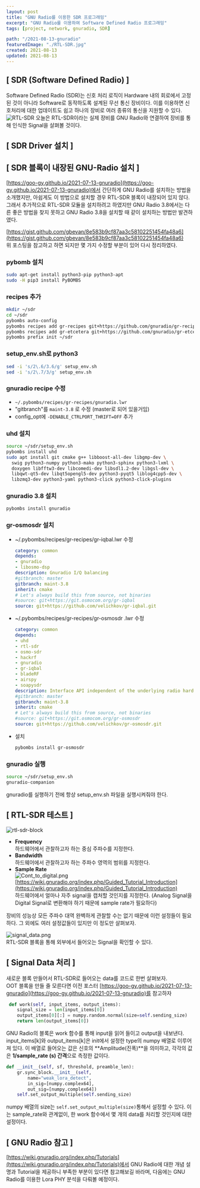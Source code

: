 ```yaml
---
layout: post
title: "GNU Radio를 이용한 SDR 프로그래밍"
excerpt: "GNU Radio를 이용하여 Software Defined Radio 프로그래밍"
tags: [project, network, gnuradio, SDR]

path: "/2021-08-13-gnuradio"
featuredImage: "./RTL-SDR.jpg"
created: 2021-08-13
updated: 2021-08-13
---
```


## [ SDR (Software Defined Radio) ]  
Software Defined Radio (SDR)는 신호 처리 로직이 Hardware 내의 회로에서 고정된 것이 아니라 Software로 동작하도록 설계된 무선 통신 장비이다. 이를 이용하면 신호처리에 대한 업데이트도 쉽고 하나의 장비로 여러 종류의 통신을 지원할 수 있다.  
![RTL-SDR](RTL-SDR.jpg)
오늘은 RTL-SDR이라는 실제 장비를 GNU Radio와 연결하여 장비를 통해 인식한 Signal을 살펴볼 것이다.  

## [ SDR Driver 설치 ]  
## [ SDR 블록이 내장된 GNU-Radio 설치 ]  
[https://goo-gy.github.io/2021-07-13-gnuradio](https://goo-gy.github.io/2021-07-13-gnuradio)에서 간단하게 GNU Radio를 설치하는 방법을 소개했지만, 아쉽게도 이 방법으로 설치할 경우 RTL-SDR 블록이 내장되어 있지 않다. 그래서 추가적으로 RTL-SDR 모듈을 설치하려고 하였지만 GNU Radio 3.8에서는 다른 좋은 방법을 찾지 못하고 GNU Radio 3.8을 설치할 때 같이 설치하는 방법만 발견하였다.  

[https://gist.github.com/gbevan/8e583b9cf87aa3c58102251454fa48a6](https://gist.github.com/gbevan/8e583b9cf87aa3c58102251454fa48a6)  
위 포스팅을 참고하고 하면 되지만 몇 가지 수정할 부분이 있어 다시 정리하였다.  

### pybomb 설치

```bash
sudo apt-get install python3-pip python3-apt
sudo -H pip3 install PyBOMBS
```

### recipes 추가

```bash
mkdir ~/sdr
cd ~/sdr
pybombs auto-config
pybombs recipes add gr-recipes git+https://github.com/gnuradio/gr-recipes.git
pybombs recipes add gr-etcetera git+https://github.com/gnuradio/gr-etcetera.git
pybombs prefix init ~/sdr
```

### setup_env.sh로 python3

```bash
sed -i 's/2\.6/3.6/g' setup_env.sh
sed -i 's/2\.7/3/g' setup_env.sh
```

### gnuradio recipe 수정

- `~/.pybombs/recipes/gr-recipes/gnuradio.lwr`
- "gitbranch"를 `maint-3.8` 로 수정 (master로 되어 있을거임)
- config_opt에 `-DENABLE_CTRLPORT_THRIFT=OFF` 추가

### uhd 설치

```bash
source ~/sdr/setup_env.sh
pybombs install uhd
sudo apt install git cmake g++ libboost-all-dev libgmp-dev \
  swig python3-numpy python3-mako python3-sphinx python3-lxml \
  doxygen libfftw3-dev libcomedi-dev libsdl1.2-dev libgsl-dev \
  libqwt-qt5-dev libqt5opengl5-dev python3-pyqt5 liblog4cpp5-dev \
  libzmq3-dev python3-yaml python3-click python3-click-plugins
```

### gnuradio 3.8 설치

```bash
pybombs install gnuradio
```

### gr-osmosdr 설치

- ~/.pybombs/recipes/gr-recipes/gr-iqbal.lwr 수정

    ```yaml
    category: common
    depends:
    - gnuradio
    - libosmo-dsp
    description: Gnuradio I/Q balancing
    #gitbranch: master
    gitbranch: maint-3.8
    inherit: cmake
    # Let's always build this from source, not binaries
    #source: git+https://git.osmocom.org/gr-iqbal
    source: git+https://github.com/velichkov/gr-iqbal.git
    ```

- ~/.pybombs/recipes/gr-recipes/gr-osmosdr .lwr 수정

    ```yaml
    category: common
    depends:
    - uhd
    - rtl-sdr
    - osmo-sdr
    - hackrf
    - gnuradio
    - gr-iqbal
    - bladeRF
    - airspy
    - soapysdr
    description: Interface API independent of the underlying radio hardware
    #gitbranch: master
    gitbranch: maint-3.8
    inherit: cmake
    # Let's always build this from source, not binaries
    #source: git+https://git.osmocom.org/gr-osmosdr
    source: git+https://github.com/velichkov/gr-osmosdr.git
    ```

- 설치

    ```bash
    pybombs install gr-osmosdr
    ```

### gnuradio 실행

```bash
source ~/sdr/setup_env.sh
gnuradio-companion
```

gnuradio를 실행하기 전에 항상 setup_env.sh 파일을 실행시켜줘야 한다.  

## [ RTL-SDR 테스트 ]  
![rtl-sdr-block](rtl-sdr-block.png)  
* **Frequency**  
    하드웨어에서 관찰하고자 하는 중심 주파수를 지정한다.  
* **Bandwidth**  
    하드웨어에서 관찰하고자 하는 주파수 영역의 범위를 지정한다.  
* **Sample Rate**  
    ![Cont_to_digital.png](Cont_to_digital.png)
    [https://wiki.gnuradio.org/index.php/Guided_Tutorial_Introduction](https://wiki.gnuradio.org/index.php/Guided_Tutorial_Introduction)  
    하드웨어에서 얼마나 자주 signal을 캡처할 것인지를 지정한다. (Analog Signal을 Digital Signal로 변환해야 하기 때문에 sample rate가 필요하다)  


장비의 성능상 모든 주파수 대역 완벽하게 관찰할 수는 없기 때문에 이런 설정들이 필요하다. 그 외에도 여러 설정값들이 있지만 이 정도만 살펴보자.  

![signal_data.png](signal_data.png)  
RTL-SDR 블록을 통해 외부에서 들어오는 Signal을 확인할 수 있다.  

## [ Signal Data 처리 ]  
새로운 블록 만들어서 RTL-SDR로 들어오는 data를 코드로 한번 살펴보자.  
OOT 블록을 만들 줄 모른다면 이전 포스터 [https://goo-gy.github.io/2021-07-13-gnuradio](https://goo-gy.github.io/2021-07-13-gnuradio)를 참고하자  

``` python
 def work(self, input_items, output_items):
    signal_size = len(input_items[0])
    output_items[0][:] = numpy.random.normal(size=self.sending_size)
    return len(output_items[0])
```
GNU Radio의 블록은 work 함수를 통해 input을 읽어 들이고 output을 내보낸다. 
input\_items[k]와 output\_items[k]은 init에서 설정한 type의 numpy 배열로 이루어져 있다. 이 배열로 들어오는 값은 신호의 **Amplitude(진폭)**을 의미하고, 각각의 값은 **1/sample_rate (s) 간격**으로 측정한 값이다.  

``` python
def __init__(self, sf, threshold, preamble_len):
    gr.sync_block.__init__(self,
        name="weak_lora_detect",
        in_sig=[numpy.complex64],
        out_sig=[numpy.complex64])
    self.set_output_multiple(self.sending_size)
```
numpy 배열의 size는 `self.set_output_multiple(size)`통해서 설정할 수 있다. 이는 sample_rate와 관계없이, 한 work 함수에서 몇 개의 data를 처리할 것인지에 대한 설정이다.  

## [ GNU Radio 참고 ]  
[https://wiki.gnuradio.org/index.php/Tutorials](https://wiki.gnuradio.org/index.php/Tutorials)에서 GNU Radio에 대한 개념 설명과 Tutorial을 제공하니 부족한 부분이 있다면 참고해보길 바라며, 다음에는 GNU Radio를 이용한 Lora PHY 분석을 다뤄볼 예정이다.  